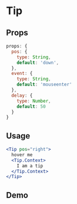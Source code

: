 # Tip

## Props

```js
props: {
  pos: {
    type: String,
    default: 'down',
  },
  event: {
    type: String,
    default: 'mouseenter'
  },
  delay: {
    type: Number,
    default: 50
  }
}
```

## Usage

```jsx
<Tip pos="right">
  hover me
  <Tip.Context>
    I am a tip
  </Tip.Context>
</Tip>
```

## Demo
